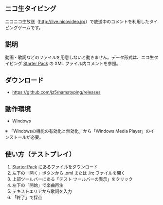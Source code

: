 ## ニコ生タイピング

ニコニコ生放送（<http://live.nicovideo.jp/>）で放送中のコメントを利用したタイピングゲームです。

## 説明

動画・歌詞などのファイルを用意しないと動きません。データ形式は、ニコ生タイピング [Starter Pack](http://pronama.jp/typing/) の XML ファイル内コメントを参照。

## ダウンロード

* <https://github.com/jz5/namatyping/releases>

## 動作環境

* Windows

※ 「Windowsの機能の有効化と無効化」から「Windows Media Player」のインストールが必要。
 
## 使い方（テストプレイ）

1. [Starter Pack](http://pronama.jp/typing/) にあるファイルをダウンロード
2. 左下の「開く」ボタンから .xml または .lrc ファイルを開く
3. 上部ツールバーにある「テスト ツールバーの表示」をクリック
4. 左下の「開始」で楽曲再生
5. テキストエリアから歌詞を入力
6. 「終了」で採点
